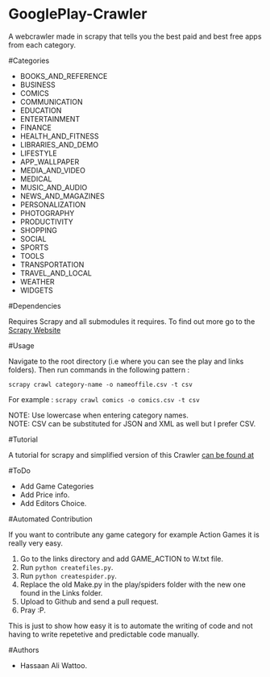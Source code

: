 GooglePlay-Crawler
==================

A webcrawler made in scrapy that tells you the best paid and best free apps from each category.


#Categories
* BOOKS_AND_REFERENCE
* BUSINESS
* COMICS
* COMMUNICATION
* EDUCATION
* ENTERTAINMENT
* FINANCE
* HEALTH_AND_FITNESS
* LIBRARIES_AND_DEMO
* LIFESTYLE
* APP_WALLPAPER
* MEDIA_AND_VIDEO
* MEDICAL
* MUSIC_AND_AUDIO
* NEWS_AND_MAGAZINES
* PERSONALIZATION
* PHOTOGRAPHY
* PRODUCTIVITY
* SHOPPING
* SOCIAL
* SPORTS
* TOOLS
* TRANSPORTATION
* TRAVEL_AND_LOCAL
* WEATHER
* WIDGETS

#Dependencies

Requires Scrapy and all submodules it requires. To find out more go to the [Scrapy Website](http://doc.scrapy.org/en/latest/intro/install.html#intro-install)

#Usage

Navigate to the root directory (i.e where you can see the play and links folders). Then run commands in the following pattern :

 `scrapy crawl category-name -o nameoffile.csv -t csv`
 
For example :
  `scrapy crawl comics -o comics.csv -t csv`
  
NOTE: Use lowercase when entering category names.  
NOTE: CSV can be substituted for JSON and XML as well but I prefer CSV.

#Tutorial

A tutorial for scrapy and simplified version of this Crawler [can be found at](hassaanaliw.github.io/scrapy-tutorial)    



#ToDo

 * Add Game Categories
 * Add Price info.
 * Add Editors Choice.
 

#Automated Contribution

 If you want to contribute any game category for example Action Games it is really very easy.
 
 1. Go to the links directory and add GAME_ACTION to W.txt file.
 2. Run ` python createfiles.py `.
 3. Run ` python createspider.py `.
 4. Replace the old Make.py in the play/spiders folder with the new one found in the Links folder.
 5. Upload to Github and send a pull request.
 6. Pray :P.
 

This is just to show how easy it is to automate the writing of code and not having to write repetetive and predictable code manually.

#Authors
 * Hassaan Ali Wattoo.

